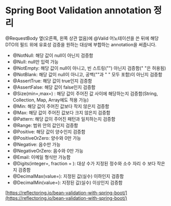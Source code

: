 # Spring Boot Validation annotation 정리

@RequestBody 옆(오른쪽, 왼쪽 상관 없음)에 @Valid 어노테이션을 쓴 뒤에 해당 DTO의 필드 위에 유효성 검증을 원하는 대상에 부합하는 annotation을 써줍니다.

- @NotNull: 해당 값이 null이 아닌지 검증함
- @Null: null만 입력 가능
- @NotEmpty: 해당 값이 null이 아니고, 빈 스트링("") 아닌지 검증함(" "은 허용됨)
- @NotBlank: 해당 값이 null이 아니고, 공백(""과 " " 모두 포함)이 아닌지 검증함
- @AssertTrue: 해당 값이 true인지 검증함
- @AssertFalse: 해당 값이 false인지 검증함
- @Size(min=,max=) : 해당 값이 주어진 값 사이에 해당하는지 검증함(String, Collection, Map, Array에도 적용 가능)
- @Min: 해당 값이 주어진 값보다 작지 않은지 검증함
- @Max: 해당 값이 주어진 값보다 크지 않은지 검증함
- @Pattern: 해당 값이 주어진 패턴과 일치하는지 검증함
- @Range: 범위 안의 값인지 검증함
- @Positive: 해당 값이 양수인지 검증함
- @PositiveOrZero: 양수와 0만 가능
- @Negative: 음수만 가능
- @NegativeOrZero: 음수와 0만 가능
- @Email: 이메일 형식만 가능함
- @Digits(integer=, fraction = ): 대상 수가 지정된 정수와 소수 자리 수 보다 작은지 검증함
- @DecimalMax(value=): 지정된 값(실수) 이하인지 검증함
- @DecimalMin(value=): 지정된 값(실수) 이상인지 검증함

[https://reflectoring.io/bean-validation-with-spring-boot/](https://reflectoring.io/bean-validation-with-spring-boot/)
